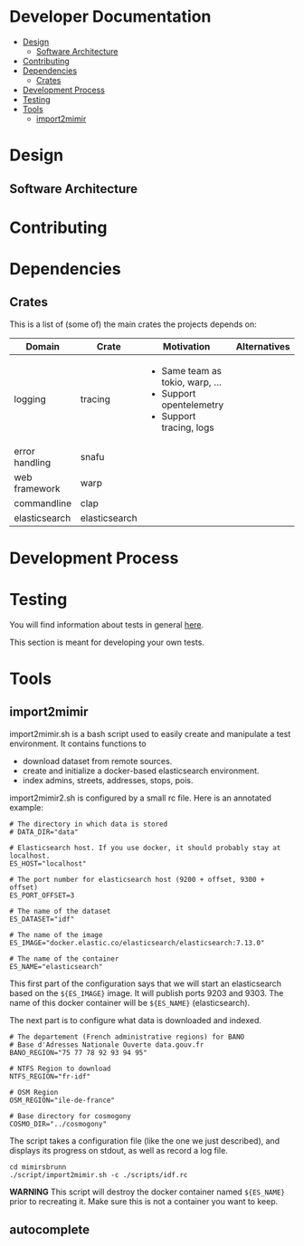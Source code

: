 Developer Documentation
=======================

  * [Design](#design)
    * [Software Architecture](#software-architecture)
  * [Contributing](#contributing)
  * [Dependencies](#dependencies)
    * [Crates](#crates)
  * [Development Process](#development-process)
  * [Testing](#testing)
  * [Tools](#tools)
     * [import2mimir](#import2mimir)

# Design

## Software Architecture

# Contributing

# Dependencies

## Crates

This is a list of (some of) the main crates the projects depends on:

<table>
<colgroup>
<col style="width: 20%" />
<col style="width: 19%" />
<col style="width: 41%" />
<col style="width: 18%" />
</colgroup>
<thead>
<tr class="header">
<th>Domain</th>
<th>Crate</th>
<th>Motivation</th>
<th>Alternatives</th>
</tr>
</thead>
<tbody>
<tr class="odd">
<td>logging</td>
<td>tracing</td>
<td><ul>
<li>Same team as tokio, warp, …</li>
<li>Support opentelemetry</li>
<li>Support tracing, logs</li>
</ul></td>
<td></td>
</tr>
<tr class="even">
<td>error handling</td>
<td>snafu</td>
<td></td>
<td></td>
</tr>
<tr class="odd">
<td>web framework</td>
<td>warp</td>
<td></td>
<td></td>
</tr>
<tr class="even">
<td>commandline</td>
<td>clap</td>
<td></td>
<td></td>
</tr>
<tr class="odd">
<td>elasticsearch</td>
<td>elasticsearch</td>
<td></td>
<td></td>
</tr>
</tbody>
</table>

# Development Process

# Testing

You will find information about tests in general [here](/docs/process/testing.md).

This section is meant for developing your own tests.

 
# Tools

## import2mimir

import2mimir.sh is a bash script used to easily create and manipulate a test environment. It
contains functions to
* download dataset from remote sources.
* create and initialize a docker-based elasticsearch environment.
* index admins, streets, addresses, stops, pois.

import2mimir2.sh is configured by a small rc file. Here is an annotated example:

```
# The directory in which data is stored
# DATA_DIR="data"

# Elasticsearch host. If you use docker, it should probably stay at localhost.
ES_HOST="localhost"

# The port number for elasticsearch host (9200 + offset, 9300 + offset)
ES_PORT_OFFSET=3

# The name of the dataset
ES_DATASET="idf"

# The name of the image
ES_IMAGE="docker.elastic.co/elasticsearch/elasticsearch:7.13.0"

# The name of the container
ES_NAME="elasticsearch"
```

This first part of the configuration says that we will start an elasticsearch based on the
`${ES_IMAGE}` image. It will publish ports 9203 and 9303. The name of this docker container will be
`${ES_NAME}` (elasticsearch).

The next part is to configure what data is downloaded and indexed.

```
# The departement (French administrative regions) for BANO
# Base d'Adresses Nationale Ouverte data.gouv.fr
BANO_REGION="75 77 78 92 93 94 95"

# NTFS Region to download
NTFS_REGION="fr-idf"

# OSM Region
OSM_REGION="ile-de-france"

# Base directory for cosmogony
COSMO_DIR="../cosmogony"
```

The script takes a configuration file (like the one we just described), and displays its progress on
stdout, as well as record a log file.

```
cd mimirsbrunn
./script/import2mimir.sh -c ./scripts/idf.rc
```

**WARNING** This script will destroy the docker container named `${ES_NAME}` prior to recreating it.
Make sure this is not a container you want to keep.

## autocomplete
